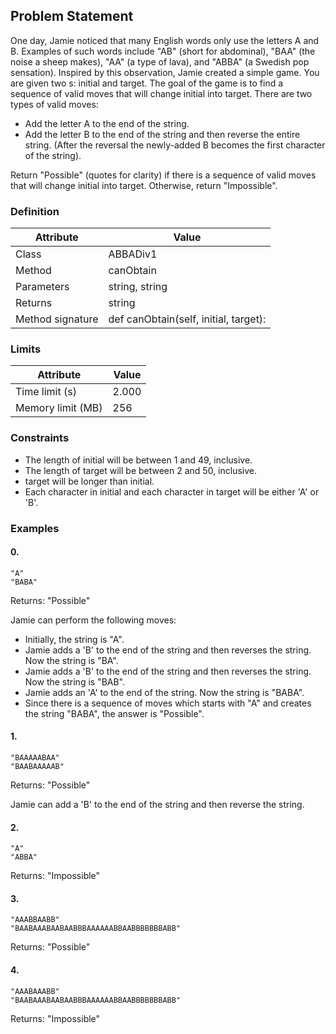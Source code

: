 ## Problem Statement
One day, Jamie noticed that many English words only use the letters A and B. Examples of such words include "AB" (short for abdominal), "BAA" (the noise a sheep makes), "AA" (a type of lava), and "ABBA" (a Swedish pop sensation).
Inspired by this observation, Jamie created a simple game. You are given two s: initial and target. The goal of the game is to find a sequence of valid moves that will change initial into target. There are two types of valid moves:
- Add the letter A to the end of the string.
- Add the letter B to the end of the string and then reverse the entire string. (After the reversal the newly-added B becomes the first character of the string).

Return "Possible" (quotes for clarity) if there is a sequence of valid moves that will change initial into target. Otherwise, return "Impossible".

### Definition
Attribute | Value
--- | ---
Class | ABBADiv1
Method | canObtain
Parameters | string, string
Returns | string
Method signature | def canObtain(self, initial, target):

### Limits
Attribute | Value
--- | ---
Time limit (s) | 2.000
Memory limit (MB) | 256
### Constraints
- The length of initial will be between 1 and 49, inclusive.
- The length of target will be between 2 and 50, inclusive.
- target will be longer than initial.
- Each character in initial and each character in target will be either 'A' or 'B'.
### Examples
#### 0.
    "A"
    "BABA"
Returns: "Possible"

Jamie can perform the following moves:
* Initially, the string is "A".
* Jamie adds a 'B' to the end of the string and then reverses the string. Now the string is "BA".
* Jamie adds a 'B' to the end of the string and then reverses the string. Now the string is "BAB".
* Jamie adds an 'A' to the end of the string. Now the string is "BABA".
* Since there is a sequence of moves which starts with "A" and creates the string "BABA", the answer is "Possible".


#### 1.
    "BAAAAABAA"
    "BAABAAAAAB"
Returns: "Possible"

Jamie can add a 'B' to the end of the string and then reverse the string.

#### 2.
    "A"
    "ABBA"
Returns: "Impossible"

#### 3.
    "AAABBAABB"
    "BAABAAABAABAABBBAAAAAABBAABBBBBBBABB"
Returns: "Possible"

#### 4.
    "AAABAAABB"
    "BAABAAABAABAABBBAAAAAABBAABBBBBBBABB"
Returns: "Impossible"
